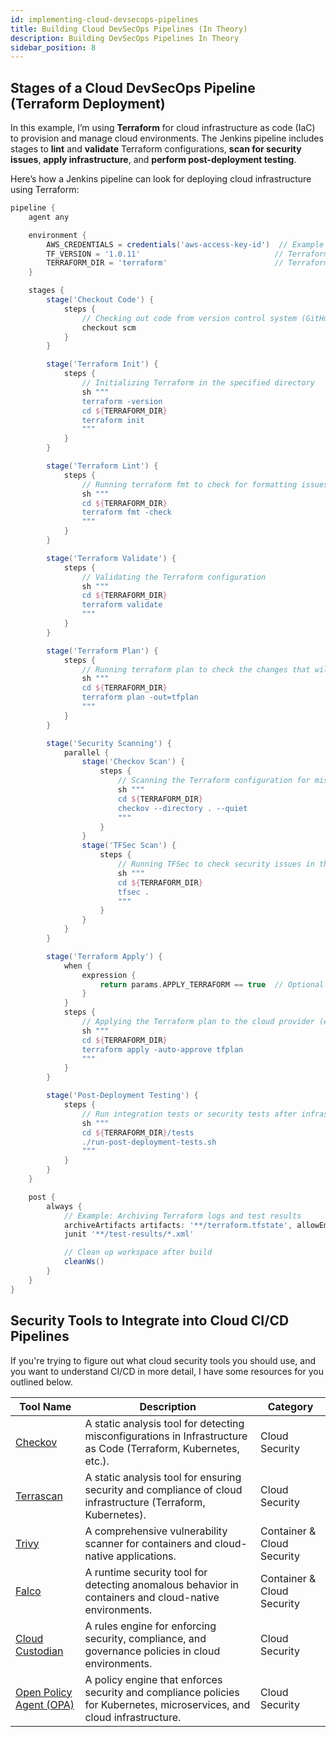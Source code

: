 ```yaml
---
id: implementing-cloud-devsecops-pipelines
title: Building Cloud DevSecOps Pipelines (In Theory)
description: Building DevSecOps Pipelines In Theory
sidebar_position: 8
---
```


## Stages of a Cloud DevSecOps Pipeline (Terraform Deployment)

In this example, I’m using **Terraform** for cloud infrastructure as code (IaC) to provision and manage cloud environments. The Jenkins pipeline includes stages to **lint** and **validate** Terraform configurations, **scan for security issues**, **apply infrastructure**, and **perform post-deployment testing**.

Here’s how a Jenkins pipeline can look for deploying cloud infrastructure using Terraform:

```groovy
pipeline {
    agent any

    environment {
        AWS_CREDENTIALS = credentials('aws-access-key-id')  // Example for AWS IAM credentials
        TF_VERSION = '1.0.11'                              // Terraform version
        TERRAFORM_DIR = 'terraform'                        // Terraform directory
    }

    stages {
        stage('Checkout Code') {
            steps {
                // Checking out code from version control system (GitHub, GitLab, Gitea, etc.)
                checkout scm
            }
        }

        stage('Terraform Init') {
            steps {
                // Initializing Terraform in the specified directory
                sh """
                terraform -version
                cd ${TERRAFORM_DIR}
                terraform init
                """
            }
        }

        stage('Terraform Lint') {
            steps {
                // Running terraform fmt to check for formatting issues
                sh """
                cd ${TERRAFORM_DIR}
                terraform fmt -check
                """
            }
        }

        stage('Terraform Validate') {
            steps {
                // Validating the Terraform configuration
                sh """
                cd ${TERRAFORM_DIR}
                terraform validate
                """
            }
        }

        stage('Terraform Plan') {
            steps {
                // Running terraform plan to check the changes that will be applied
                sh """
                cd ${TERRAFORM_DIR}
                terraform plan -out=tfplan
                """
            }
        }

        stage('Security Scanning') {
            parallel {
                stage('Checkov Scan') {
                    steps {
                        // Scanning the Terraform configuration for misconfigurations
                        sh """
                        cd ${TERRAFORM_DIR}
                        checkov --directory . --quiet
                        """
                    }
                }
                stage('TFSec Scan') {
                    steps {
                        // Running TFSec to check security issues in the Terraform configurations
                        sh """
                        cd ${TERRAFORM_DIR}
                        tfsec .
                        """
                    }
                }
            }
        }

        stage('Terraform Apply') {
            when {
                expression {
                    return params.APPLY_TERRAFORM == true  // Optional parameter to conditionally apply
                }
            }
            steps {
                // Applying the Terraform plan to the cloud provider (e.g., AWS, GCP, Azure)
                sh """
                cd ${TERRAFORM_DIR}
                terraform apply -auto-approve tfplan
                """
            }
        }

        stage('Post-Deployment Testing') {
            steps {
                // Run integration tests or security tests after infrastructure deployment
                sh """
                cd ${TERRAFORM_DIR}/tests
                ./run-post-deployment-tests.sh
                """
            }
        }
    }

    post {
        always {
            // Example: Archiving Terraform logs and test results
            archiveArtifacts artifacts: '**/terraform.tfstate', allowEmptyArchive: true
            junit '**/test-results/*.xml'

            // Clean up workspace after build
            cleanWs()
        }
    }
}
```

## Security Tools to Integrate into Cloud CI/CD Pipelines

If you're trying to figure out what cloud security tools you should use, and you want to understand CI/CD in more detail, I have some resources for you outlined below.

| **Tool Name**                                                         | **Description**                                                                                                         | **Category**               |
| --------------------------------------------------------------------- | ----------------------------------------------------------------------------------------------------------------------- | -------------------------- |
| [Checkov](https://github.com/bridgecrewio/checkov)                    | A static analysis tool for detecting misconfigurations in Infrastructure as Code (Terraform, Kubernetes, etc.).         | Cloud Security             |
| [Terrascan](https://github.com/accurics/terrascan)                    | A static analysis tool for ensuring security and compliance of cloud infrastructure (Terraform, Kubernetes).            | Cloud Security             |
| [Trivy](https://github.com/aquasecurity/trivy)                        | A comprehensive vulnerability scanner for containers and cloud-native applications.                                     | Container & Cloud Security |
| [Falco](https://github.com/falcosecurity/falco)                       | A runtime security tool for detecting anomalous behavior in containers and cloud-native environments.                   | Container & Cloud Security |
| [Cloud Custodian](https://github.com/cloud-custodian/cloud-custodian) | A rules engine for enforcing security, compliance, and governance policies in cloud environments.                       | Cloud Security             |
| [Open Policy Agent (OPA)](https://www.openpolicyagent.org/)           | A policy engine that enforces security and compliance policies for Kubernetes, microservices, and cloud infrastructure. | Cloud Security             |
